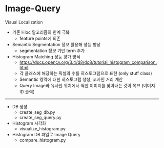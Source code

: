 # Image-Query
Visual Localization

- 기존 Hloc 알고리즘의 한계 극복
    - feature points에 의존
- Semantic Segmentation 정보 활용해 성능 향상
    - segmentation 정보 기반 term 추가
- Histogram Matching 성능 평가 방식
    - https://docs.opencv.org/3.4/d8/dc8/tutorial_histogram_comparison.html
    - 각 클래스에 해당하는 픽셀의 수를 히스토그램으로 표현 (only stuff class)
    - Semantic 영역에 대한 히스토그램 생성, 코사인 거리 계산
    - Query Image와 유사한 위치에서 찍힌 이미지를 찾아내는 것이 목표 (이미지 ID 출력)

---  

- DB 생성
    - create_seg_db.py
    - create_seg_query.py
- Histogram 시각화
    - visualize_histogram.py
- Histogram DB 파일로 Image Query
    - compare_histogram.py
      
